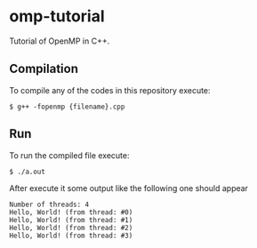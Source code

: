 # omp-tutorial

Tutorial of OpenMP in C++.

## Compilation
To compile any of the codes in this repository execute: 
```shell
$ g++ -fopenmp {filename}.cpp
```

## Run 
To run the compiled file execute: 
```shell
$ ./a.out
```
After execute it some output like the following one should appear
```shell
Number of threads: 4
Hello, World! (from thread: #0)
Hello, World! (from thread: #1)
Hello, World! (from thread: #2)
Hello, World! (from thread: #3)

```
